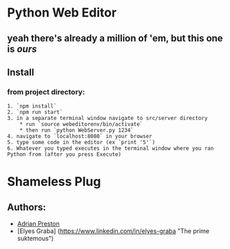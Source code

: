 # Python Web Editor
## yeah there's already a million of 'em, but this one is _ours_

## Install

### from project directory:

    1. `npm install`
    2. `npm run start`
    3. in a separate terminal window navigate to src/server directory
        * run `source webeditorenv/bin/activate`
        * then run `python WebServer.py 1234`
    4. navigate to `localhost:8080` in your browser
    5. type some code in the editor (ex `print '5'`)
    6. Whatever you typed executes in the terminal window where you ran Python from (after you press Execute)

# Shameless Plug
## Authors:
    
* [Adrian Preston](https://www.linkedin.com/in/adrian-preston/ "Baws Man McGhee") 
* [Elyes Graba] (https://www.linkedin.com/in/elyes-graba "The prime suktemous")